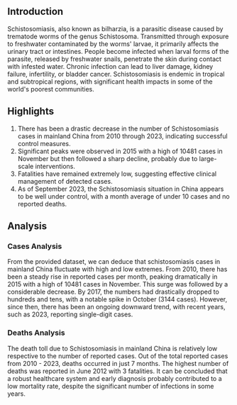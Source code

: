 ## Introduction

Schistosomiasis, also known as bilharzia, is a parasitic disease caused by trematode worms of the genus Schistosoma. Transmitted through exposure to freshwater contaminated by the worms' larvae, it primarily affects the urinary tract or intestines. People become infected when larval forms of the parasite, released by freshwater snails, penetrate the skin during contact with infested water. Chronic infection can lead to liver damage, kidney failure, infertility, or bladder cancer. Schistosomiasis is endemic in tropical and subtropical regions, with significant health impacts in some of the world's poorest communities.

## Highlights

1. There has been a drastic decrease in the number of Schistosomiasis cases in mainland China from 2010 through 2023, indicating successful control measures.<br/>
2. Significant peaks were observed in 2015 with a high of 10481 cases in November but then followed a sharp decline, probably due to large-scale interventions.<br/>
3. Fatalities have remained extremely low, suggesting effective clinical management of detected cases.<br/>
4. As of September 2023, the Schistosomiasis situation in China appears to be well under control, with a month average of under 10 cases and no reported deaths.

## Analysis

### Cases Analysis
From the provided dataset, we can deduce that schistosomiasis cases in mainland China fluctuate with high and low extremes. From 2010, there has been a steady rise in reported cases per month, peaking dramatically in 2015 with a high of 10481 cases in November. This surge was followed by a considerable decrease. By 2017, the numbers had drastically dropped to hundreds and tens, with a notable spike in October (3144 cases). However, since then, there has been an ongoing downward trend, with recent years, such as 2023, reporting single-digit cases.

### Deaths Analysis
The death toll due to Schistosomiasis in mainland China is relatively low respective to the number of reported cases. Out of the total reported cases from 2010 - 2023, deaths occurred in just 7 months. The highest number of deaths was reported in June 2012 with 3 fatalities. It can be concluded that a robust healthcare system and early diagnosis probably contributed to a low mortality rate, despite the significant number of infections in some years.
